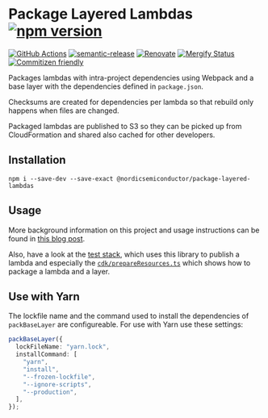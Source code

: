 # Package Layered Lambdas [![npm version](https://img.shields.io/npm/v/@nordicsemiconductor/package-layered-lambdas.svg)](https://www.npmjs.com/package/@nordicsemiconductor/package-layered-lambdas)

[![GitHub Actions](https://github.com/NordicSemiconductor/cloud-aws-package-layered-lambdas-js/workflows/Test%20and%20Release/badge.svg)](https://github.com/NordicSemiconductor/cloud-aws-package-layered-lambdas-js/actions)
[![semantic-release](https://img.shields.io/badge/%20%20%F0%9F%93%A6%F0%9F%9A%80-semantic--release-e10079.svg)](https://github.com/semantic-release/semantic-release)
[![Renovate](https://img.shields.io/badge/renovate-enabled-brightgreen.svg)](https://renovatebot.com)
[![Mergify Status](https://img.shields.io/endpoint.svg?url=https://api.mergify.com/v1/badges/NordicSemiconductor/cloud-aws-package-layered-lambdas-js)](https://mergify.io)
[![Commitizen friendly](https://img.shields.io/badge/commitizen-friendly-brightgreen.svg)](http://commitizen.github.io/cz-cli/)

Packages lambdas with intra-project dependencies using Webpack and a base layer
with the dependencies defined in `package.json`.

Checksums are created for dependencies per lambda so that rebuild only happens
when files are changed.

Packaged lambdas are published to S3 so they can be picked up from
CloudFormation and shared also cached for other developers.

## Installation

    npm i --save-dev --save-exact @nordicsemiconductor/package-layered-lambdas

## Usage

More background information on this project and usage instructions can be found
in
[this blog post](https://coderbyheart.com/how-i-package-typescript-lambdas-for-aws/).

Also, have a look at the [test stack](./cdk/cloudformation.ts), which uses this
library to publish a lambda and especially the
[`cdk/prepareResources.ts`](./cdk/prepareResources.ts) which shows how to
package a lambda and a layer.

## Use with Yarn

The lockfile name and the command used to install the dependencies of
`packBaseLayer` are configureable. For use with Yarn use these settings:

```typescript
packBaseLayer({
  lockFileName: "yarn.lock",
  installCommand: [
    "yarn",
    "install",
    "--frozen-lockfile",
    "--ignore-scripts",
    "--production",
  ],
});
```
